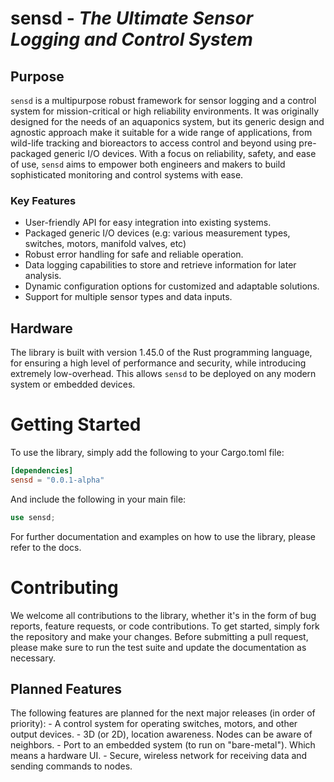 # sensd - _The Ultimate Sensor Logging and Control System_


## Purpose

`sensd` is a multipurpose robust framework for sensor logging and a control system for mission-critical 
or high reliability environments. It was originally designed for the needs of an aquaponics system, but
its generic design and agnostic approach make it suitable for a wide range of applications,
from wild-life tracking and bioreactors to access control and beyond using pre-packaged generic I/O devices.
With a focus on reliability, safety, and ease of use, `sensd` aims to empower both engineers and makers
to build sophisticated monitoring and control systems with ease.

### Key Features

- User-friendly API for easy integration into existing systems.
- Packaged generic I/O devices (e.g: various measurement types, switches, motors, manifold valves, etc)
- Robust error handling for safe and reliable operation.
- Data logging capabilities to store and retrieve information for later analysis.
- Dynamic configuration options for customized and adaptable solutions.
- Support for multiple sensor types and data inputs.

## Hardware
The library is built with version 1.45.0 of the Rust programming language, for ensuring a high level of performance
and security, while introducing extremely low-overhead. This allows `sensd` to be deployed on any modern system or
embedded devices.

# Getting Started
To use the library, simply add the following to your Cargo.toml file:


```toml
[dependencies]
sensd = "0.0.1-alpha"
```
And include the following in your main file:

```rust
use sensd;
```

For further documentation and examples on how to use the library, please refer to the docs.

# Contributing
We welcome all contributions to the library, whether it's in the form of bug reports, feature requests, or code contributions. To get started, simply fork the repository and make your changes. Before submitting a pull request, please make sure to run the test suite and update the documentation as necessary.

## Planned Features
The following features are planned for the next major releases (in order of priority):
    - A control system for operating switches, motors, and other output devices.
    - 3D (or 2D), location awareness. Nodes can be aware of neighbors.
    - Port to an embedded system (to run on "bare-metal"). Which means a hardware UI.
    - Secure, wireless network for receiving data and sending commands to nodes.
